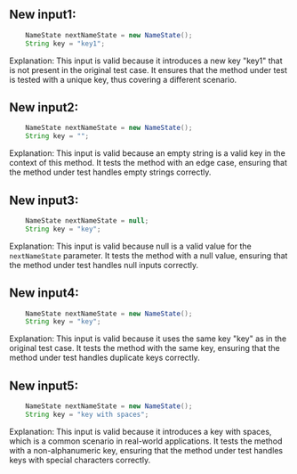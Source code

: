 ## New input1:
```java
    NameState nextNameState = new NameState();
    String key = "key1";
```
Explanation: This input is valid because it introduces a new key "key1" that is not present in the original test case. It ensures that the method under test is tested with a unique key, thus covering a different scenario.

## New input2:
```java
    NameState nextNameState = new NameState();
    String key = "";
```
Explanation: This input is valid because an empty string is a valid key in the context of this method. It tests the method with an edge case, ensuring that the method under test handles empty strings correctly.

## New input3:
```java
    NameState nextNameState = null;
    String key = "key";
```
Explanation: This input is valid because null is a valid value for the `nextNameState` parameter. It tests the method with a null value, ensuring that the method under test handles null inputs correctly.

## New input4:
```java
    NameState nextNameState = new NameState();
    String key = "key";
```
Explanation: This input is valid because it uses the same key "key" as in the original test case. It tests the method with the same key, ensuring that the method under test handles duplicate keys correctly.

## New input5:
```java
    NameState nextNameState = new NameState();
    String key = "key with spaces";
```
Explanation: This input is valid because it introduces a key with spaces, which is a common scenario in real-world applications. It tests the method with a non-alphanumeric key, ensuring that the method under test handles keys with special characters correctly.
